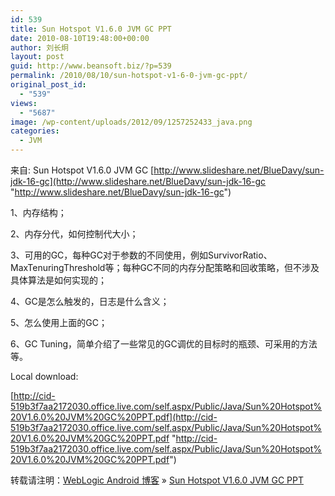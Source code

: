 ```yaml
---
id: 539
title: Sun Hotspot V1.6.0 JVM GC PPT
date: 2010-08-10T19:48:00+00:00
author: 刘长炯
layout: post
guid: http://www.beansoft.biz/?p=539
permalink: /2010/08/10/sun-hotspot-v1-6-0-jvm-gc-ppt/
original_post_id:
  - "539"
views:
  - "5687"
image: /wp-content/uploads/2012/09/1257252433_java.png
categories:
  - JVM
---
```

来自: Sun Hotspot V1.6.0 JVM GC [http://www.slideshare.net/BlueDavy/sun-jdk-16-gc](http://www.slideshare.net/BlueDavy/sun-jdk-16-gc "http://www.slideshare.net/BlueDavy/sun-jdk-16-gc")

1、内存结构；
  
2、内存分代，如何控制代大小；
  
3、可用的GC，每种GC对于参数的不同使用，例如SurvivorRatio、MaxTenuringThreshold等；每种GC不同的内存分配策略和回收策略，但不涉及具体算法是如何实现的；
  
4、GC是怎么触发的，日志是什么含义；
  
5、怎么使用上面的GC；
  
6、GC Tuning，简单介绍了一些常见的GC调优的目标时的瓶颈、可采用的方法等。

Local download:

[http://cid-519b3f7aa2172030.office.live.com/self.aspx/Public/Java/Sun%20Hotspot%20V1.6.0%20JVM%20GC%20PPT.pdf](http://cid-519b3f7aa2172030.office.live.com/self.aspx/Public/Java/Sun%20Hotspot%20V1.6.0%20JVM%20GC%20PPT.pdf "http://cid-519b3f7aa2172030.office.live.com/self.aspx/Public/Java/Sun%20Hotspot%20V1.6.0%20JVM%20GC%20PPT.pdf")

转载请注明：[WebLogic Android 博客](http://www.beansoft.biz) &raquo; [Sun Hotspot V1.6.0 JVM GC PPT](http://www.beansoft.biz/2010/08/10/sun-hotspot-v1-6-0-jvm-gc-ppt/)